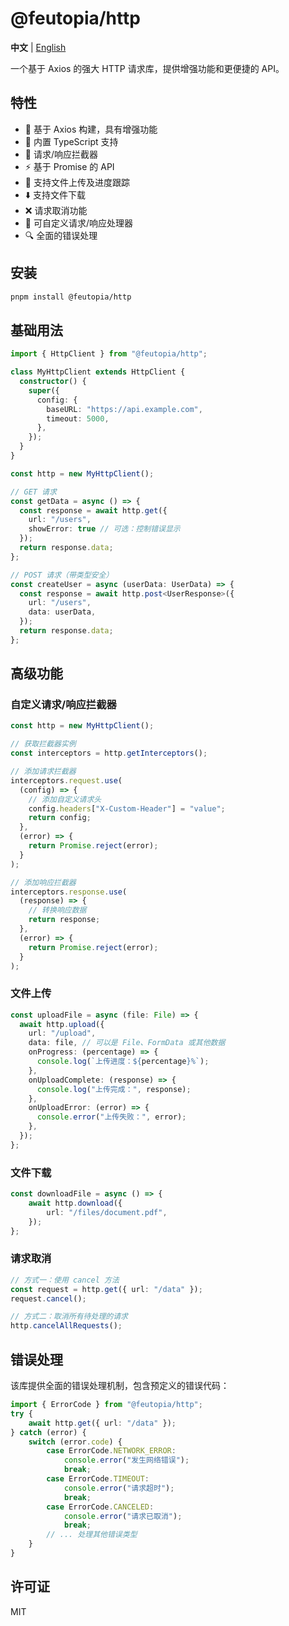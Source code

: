 # @feutopia/http

**中文** | [English](./README.md)

一个基于 Axios 的强大 HTTP 请求库，提供增强功能和更便捷的 API。

## 特性

- 🚀 基于 Axios 构建，具有增强功能
- 🎯 内置 TypeScript 支持
- 🔄 请求/响应拦截器
- ⚡ 基于 Promise 的 API
- 📁 支持文件上传及进度跟踪
- ⬇️ 支持文件下载
- ❌ 请求取消功能
- 🎨 可自定义请求/响应处理器
- 🔍 全面的错误处理

## 安装

```bash
pnpm install @feutopia/http
```

## 基础用法

```ts
import { HttpClient } from "@feutopia/http";

class MyHttpClient extends HttpClient {
  constructor() {
    super({
      config: {
        baseURL: "https://api.example.com",
        timeout: 5000,
      },
    });
  }
}

const http = new MyHttpClient();

// GET 请求
const getData = async () => {
  const response = await http.get({ 
    url: "/users",
    showError: true // 可选：控制错误显示
  });
  return response.data;
};

// POST 请求（带类型安全）
const createUser = async (userData: UserData) => {
  const response = await http.post<UserResponse>({
    url: "/users",
    data: userData,
  });
  return response.data;
};
```

## 高级功能

### 自定义请求/响应拦截器

```ts
const http = new MyHttpClient();

// 获取拦截器实例
const interceptors = http.getInterceptors();

// 添加请求拦截器
interceptors.request.use(
  (config) => {
    // 添加自定义请求头
    config.headers["X-Custom-Header"] = "value";
    return config;
  },
  (error) => {
    return Promise.reject(error);
  }
);

// 添加响应拦截器
interceptors.response.use(
  (response) => {
    // 转换响应数据
    return response;
  },
  (error) => {
    return Promise.reject(error);
  }
);
```

### 文件上传

```ts
const uploadFile = async (file: File) => {
  await http.upload({
    url: "/upload",
    data: file, // 可以是 File、FormData 或其他数据
    onProgress: (percentage) => {
      console.log(`上传进度：${percentage}%`);
    },
    onUploadComplete: (response) => {
      console.log("上传完成：", response);
    },
    onUploadError: (error) => {
      console.error("上传失败：", error);
    },
  });
};
```

### 文件下载

```ts
const downloadFile = async () => {
	await http.download({
		url: "/files/document.pdf",
	});
};
```

### 请求取消

```ts
// 方式一：使用 cancel 方法
const request = http.get({ url: "/data" });
request.cancel();

// 方式二：取消所有待处理的请求
http.cancelAllRequests();
```

## 错误处理

该库提供全面的错误处理机制，包含预定义的错误代码：

```ts
import { ErrorCode } from "@feutopia/http";
try {
	await http.get({ url: "/data" });
} catch (error) {
	switch (error.code) {
		case ErrorCode.NETWORK_ERROR:
			console.error("发生网络错误");
			break;
		case ErrorCode.TIMEOUT:
			console.error("请求超时");
			break;
		case ErrorCode.CANCELED:
			console.error("请求已取消");
			break;
		// ... 处理其他错误类型
	}
}
```

## 许可证

MIT
